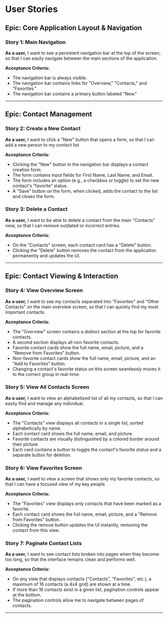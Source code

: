 # User Stories

## Epic: Core Application Layout & Navigation

### Story 1: Main Navigation
**As a user,** I want to see a persistent navigation bar at the top of the screen, so that I can easily navigate between the main sections of the application.  

**Acceptance Criteria:**
- The navigation bar is always visible.
- The navigation bar contains links for "Overview," "Contacts," and "Favorites."
- The navigation bar contains a primary button labeled "New."

***

## Epic: Contact Management

### Story 2: Create a New Contact
**As a user,** I want to click a "New" button that opens a form, so that I can add a new person to my contact list.  

**Acceptance Criteria:**
- Clicking the "New" button in the navigation bar displays a contact creation form.
- The form contains input fields for First Name, Last Name, and Email.
- The form includes an option (e.g., a checkbox or toggle) to set the new contact's "favorite" status.
- A "Save" button on the form, when clicked, adds the contact to the list and closes the form.

### Story 3: Delete a Contact
**As a user,** I want to be able to delete a contact from the main "Contacts" view, so that I can remove outdated or incorrect entries.  

**Acceptance Criteria:**
- On the "Contacts" screen, each contact card has a "Delete" button.
- Clicking the "Delete" button removes the contact from the application permanently and updates the UI.

***

## Epic: Contact Viewing & Interaction

### Story 4: View Overview Screen
**As a user,** I want to see my contacts separated into "Favorites" and "Other Contacts" on the main overview screen, so that I can quickly find my most important contacts.  

**Acceptance Criteria:**
- The "Overview" screen contains a distinct section at the top for favorite contacts.
- A second section displays all non-favorite contacts.
- Favorite contact cards show the full name, email, picture, and a "Remove from Favorites" button.
- Non-favorite contact cards show the full name, email, picture, and an "Add to Favorites" button.
- Changing a contact's favorite status on this screen seamlessly moves it to the correct group in real-time.

### Story 5: View All Contacts Screen
**As a user,** I want to view an alphabetized list of all my contacts, so that I can easily find and manage any individual.  

**Acceptance Criteria:**
- The "Contacts" view displays all contacts in a single list, sorted alphabetically by name.
- Each contact card shows the full name, email, and picture.
- Favorite contacts are visually distinguished by a colored border around their picture.
- Each card contains a button to toggle the contact's favorite status and a separate button for deletion.

### Story 6: View Favorites Screen
**As a user,** I want to view a screen that shows only my favorite contacts, so that I can have a focused view of my key people.  

**Acceptance Criteria:**
- The "Favorites" view displays only contacts that have been marked as a favorite.
- Each contact card shows the full name, email, picture, and a "Remove from Favorites" button.
- Clicking the remove button updates the UI instantly, removing the contact from this view.

### Story 7: Paginate Contact Lists
**As a user,** I want to see contact lists broken into pages when they become too long, so that the interface remains clean and performs well.  

**Acceptance Criteria:**
- On any view that displays contacts ("Contacts", "Favorites", etc.), a maximum of 16 contacts (a 4x4 grid) are shown at a time.
- If more than 16 contacts exist in a given list, pagination controls appear at the bottom.
- The pagination controls allow me to navigate between pages of contacts.

***